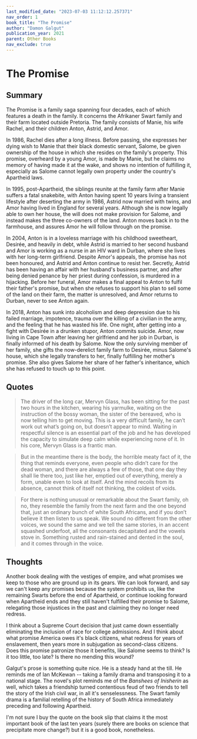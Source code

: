 ```yaml
---
last_modified_date: "2023-07-03 11:12:12.257371"
nav_order: 1
book_title: "The Promise"
author: "Damon Galgut"
publication_year: 2021
parent: Other Books
nav_exclude: true
---
```


# The Promise

## Summary
The Promise is a family saga spanning four decades, each of which features a death in the family. It concerns the Afrikaner Swart family and their farm located outside Pretoria. The family consists of Manie, his wife Rachel, and their children Anton, Astrid, and Amor.

In 1986, Rachel dies after a long illness. Before passing, she expresses her dying wish to Manie that their black domestic servant, Salome, be given ownership of the house in which she resides on the family's property. This promise, overheard by a young Amor, is made by Manie, but he claims no memory of having made it at the wake, and shows no intention of fulfilling it, especially as Salome cannot legally own property under the country's Apartheid laws.

In 1995, post-Apartheid, the siblings reunite at the family farm after Manie suffers a fatal snakebite, with Anton having spent 10 years living a transient lifestyle after deserting the army in 1986, Astrid now married with twins, and Amor having lived in England for several years. Although she is now legally able to own her house, the will does not make provision for Salome, and instead makes the three co-owners of the land. Anton moves back in to the farmhouse, and assures Amor he will follow through on the promise.

In 2004, Anton is in a loveless marriage with his childhood sweetheart, Desirée, and heavily in debt, while Astrid is married to her second husband and Amor is working as a nurse in an HIV ward in Durban, where she lives with her long-term girlfriend. Despite Amor's appeals, the promise has not been honoured, and Astrid and Anton continue to resist her. Secretly, Astrid has been having an affair with her husband's business partner, and after being denied penance by her priest during confession, is murdered in a hijacking. Before her funeral, Amor makes a final appeal to Anton to fulfil their father's promise, but when she refuses to support his plan to sell some of the land on their farm, the matter is unresolved, and Amor returns to Durban, never to see Anton again.

In 2018, Anton has sunk into alcoholism and deep depression due to his failed marriage, impotence, trauma over the killing of a civilian in the army, and the feeling that he has wasted his life. One night, after getting into a fight with Desirée in a drunken stupor, Anton commits suicide. Amor, now living in Cape Town after leaving her girlfriend and her job in Durban, is finally informed of his death by Salome. Now the only surviving member of her family, she gifts the now-derelict family farm to Desirée, minus Salome's house, which she legally transfers to her, finally fulfilling her mother's promise. She also gives Salome her share of her father's inheritance, which she has refused to touch up to this point.

## Quotes
> The driver of the long car, Mervyn Glass, has been sitting for the past two hours in the kitchen, wearing his yarmulke, waiting on the instruction of the bossy woman, the sister of the bereaved, who is now telling him to get moving. This is a very difficult family, he can’t work out what’s going on, but doesn’t appear to mind. Waiting in respectful silence is an essential part of the job and he has developed the capacity to simulate deep calm while experiencing none of it. In his core, Mervyn Glass is a frantic man.

> But in the meantime there is the body, the horrible meaty fact of it, the thing that reminds everyone, even people who didn’t care for the dead woman, and there are always a few of those, that one day they shall lie there too, just like her, emptied out of everything, merely a form, unable even to look at itself. And the mind recoils from its absence, cannot think of itself not thinking, the coldest of voids.

> For there is nothing unusual or remarkable about the Swart family, oh no, they resemble the family from the next farm and the one beyond that, just an ordinary bunch of white South Africans, and if you don’t believe it then listen to us speak. We sound no different from the other voices, we sound the same and we tell the same stories, in an accent squashed underfoot, all the consonants decapitated and the vowels stove in. Something rusted and rain-stained and dented in the soul, and it comes through in the voice.

## Thoughts
Another book dealing with the vestiges of empire, and what promises we keep to those who are ground up in its gears. We can look forward, and say we can't keep any promises because the system prohibits us, like the remaining Swarts before the end of Apartheid, or continue looking forward when Apartheid ends and they still haven't fulfilled their promise to Salome, relegating those injustices in the past and claiming they no longer need redress.

I think about a Supreme Court decision that just came down essentially eliminating the inclusion of race for college admissions. And I think about what promise America owes it's black citizens, what redress for years of enslavement, then years more in subjugation as second-class citizens. Does this promise patronize those it benefits, like Salome seems to think? Is it too little, too late? Is there no mending this wound?

Galgut's prose is something quite nice. He is a steady hand at the till. He reminds me of Ian McKewan -- taking a family drama and transposing it to a national stage. The novel's plot reminds me of the _Banshees of Inisherin_ as well, which takes a friendship turned contentious feud of two friends to tell the story of the Irish civil war, in all it's senselessness. The Swart family drama is a familial retelling of the history of South Africa immediately preceding and following Apartheid.

I'm not sure I buy the quote on the book slip that claims it the most important book of the last ten years (surely there are books on science that precipitate more change?) but it is a good book, nonetheless.